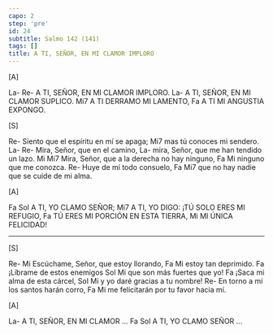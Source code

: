 ```yaml
---
capo: 2
step: 'pre'
id: 24
subtitle: Salmo 142 (141)
tags: []
title: A TI, SEÑOR, EN MI CLAMOR IMPLORO
---
```


[A]

La-                           Re-
A TI, SEÑOR, EN MI CLAMOR IMPLORO.
                              La-
A TI, SEÑOR, EN MI CLAMOR SUPLICO.
Mi7
A TI DERRAMO MI LAMENTO,
Fa
A TI MI ANGUSTIA EXPONGO.

[S]

Re-
Siento que el espíritu en mí se apaga;
                      Mi7
mas tú conoces mi sendero.
La-                      Re-
Mira, Señor, que en el camino,
                                   La-
mira, Señor, que me han tendido un lazo.
Mi                                      Mi7
Mira, Señor, que a la derecha no hay ninguno,
   Fa             Mi
ninguno que me conozca.
Re-
Huye de mí todo consuelo,
           Fa                       Mi7
que no hay nadie que se cuide de mi alma.

[A]

Fa              Sol
A TI, YO CLAMO SEÑOR;
                                  Mi7
A TI, YO DIGO: ¡TÚ SOLO ERES MI REFUGIO,
Fa
TÚ ERES MI PORCIÓN EN ESTA TIERRA,
               Mi
MI ÚNICA FELICIDAD!

---

[S]

Re-                           Mi
Escúchame, Señor, que estoy llorando,
Fa              Mi
estoy tan deprimido.
Fa
¡Líbrame de estos enemigos
Sol                     Mi
que son más fuertes que yo!
Fa
¡Saca mi alma de esta cárcel,
Sol                    Mi
y yo daré gracias a tu nombre!
Re-
En torno a mí los santos harán corro,
Fa                                Mi
me felicitarán por tu favor hacia mí.

[A]

La-
A Tl, SEÑOR, EN MI CLAMOR ...
Fa                Sol
A TI, YO CLAMO SEÑOR ...
